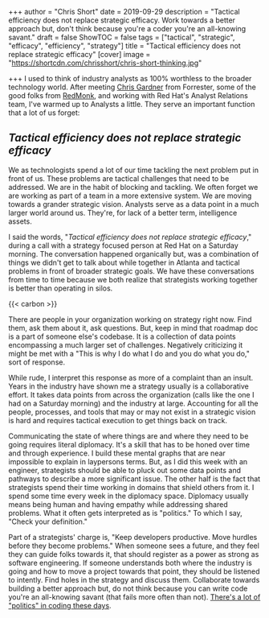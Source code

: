 +++
author = "Chris Short"
date = 2019-09-29
description = "Tactical efficiency does not replace strategic efficacy. Work towards a better approach but, don't think because you're a coder you're an all-knowing savant."
draft = false
ShowTOC = false
tags = ["tactical", "strategic", "efficacy", "efficiency", "strategy"]
title = "Tactical efficiency does not replace strategic efficacy"
[cover]
image = "https://shortcdn.com/chrisshort/chris-short-thinking.jpg"

+++
I used to think of industry analysts as 100% worthless to the broader technology world. After meeting [Chris Gardner](https://www.forrester.com/analyst-bio/chris-gardner/BIO11784) from Forrester, some of the good folks from [RedMonk](https://redmonk.com/), and working with Red Hat's Analyst Relations team, I've warmed up to Analysts a little. They serve an important function that a lot of us forget:

## *Tactical efficiency does not replace strategic efficacy*

We as technologists spend a lot of our time tackling the next problem put in front of us. These problems are tactical challenges that need to be addressed. We are in the habit of blocking and tackling. We often forget we are working as part of a team in a more extensive system. We are moving towards a grander strategic vision. Analysts serve as a data point in a much larger world around us. They're, for lack of a better term, intelligence assets.

I said the words, "*Tactical efficiency does not replace strategic efficacy*," during a call with a strategy focused person at Red Hat on a Saturday morning. The conversation happened organically but, was a combination of things we didn't get to talk about while together in Atlanta and tactical problems in front of broader strategic goals. We have these conversations from time to time because we both realize that strategists working together is better than operating in silos.

{{< carbon >}}

There are people in your organization working on strategy right now. Find them, ask them about it, ask questions. But, keep in mind that roadmap doc is a part of someone else's codebase. It is a collection of data points encompassing a much larger set of challenges. Negatively criticizing it might be met with a "This is why I do what I do and you do what you do," sort of response.

While rude, I interpret this response as more of a complaint than an insult. Years in the industry have shown me a strategy usually is a collaborative effort. It takes data points from across the organization (calls like the one I had on a Saturday morning) and the industry at large. Accounting for all the people, processes, and tools that may or may not exist in a strategic vision is hard and requires tactical execution to get things back on track.


Communicating the state of where things are and where they need to be going requires literal diplomacy. It's a skill that has to be honed over time and through experience. I build these mental graphs that are near impossible to explain in laypersons terms. But, as I did this week with an engineer, strategists should be able to pluck out some data points and pathways to describe a more significant issue. The other half is the fact that strategists spend their time working in domains that shield others from it. I spend some time every week in the diplomacy space. Diplomacy usually means being human and having empathy while addressing shared problems. What it often gets interpreted as is "politics." To which I say, "Check your definition."

Part of a strategists' charge is, "Keep developers productive. Move hurdles before they become problems." When someone sees a future, and they feel they can guide folks towards it, that should register as a power as strong as software engineering. If someone understands both where the industry is going and how to move a project towards that point, they should be listened to intently. Find holes in the strategy and discuss them. Collaborate towards building a better approach but, do not think because you can write code you're an all-knowing savant (that fails more often than not). [There's a lot of "politics" in coding these days](/seth-vargo-says-hell-noputs-chef-on-ice/).
